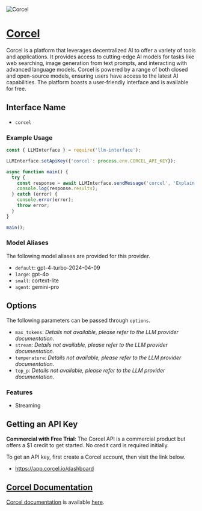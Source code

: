 ![Corcel](https://corcel.io/opengraph-image.png?7dc7fa422d541b32)

# [Corcel](https://www.corcel.io)

Corcel is a platform that leverages decentralized AI to offer a variety of tools and applications. It provides access to cutting-edge AI models for tasks like web searching, image generation from text prompts, and interacting with advanced language models. Corcel is powered by a range of both closed and open-source models, ensuring users have access to the latest AI capabilities. The platform boasts a user-friendly interface and is available for free.

## Interface Name

- `corcel`

### Example Usage

```javascript
const { LLMInterface } = require('llm-interface');

LLMInterface.setApiKey({'corcel': process.env.CORCEL_API_KEY});

async function main() {
  try {
    const response = await LLMInterface.sendMessage('corcel', 'Explain the importance of low latency LLMs.');
    console.log(response.results);
  } catch (error) {
    console.error(error);
    throw error;
  }
}

main();
```

### Model Aliases

The following model aliases are provided for this provider. 

- `default`: gpt-4-turbo-2024-04-09
- `large`: gpt-4o
- `small`: cortext-lite
- `agent`: gemini-pro


## Options

The following parameters can be passed through `options`.

- `max_tokens`: _Details not available, please refer to the LLM provider documentation._
- `stream`: _Details not available, please refer to the LLM provider documentation._
- `temperature`: _Details not available, please refer to the LLM provider documentation._
- `top_p`: _Details not available, please refer to the LLM provider documentation._


### Features

- Streaming


## Getting an API Key

**Commercial with Free Trial**: The Corcel API is a commercial product but offers a $1 credit to get started. No credit card is required initially.

To get an API key, first create a Corcel account, then visit the link below.

- https://app.corcel.io/dashboard


## [Corcel Documentation](https://docs.corcel.io/reference/the-corcel-api)

[Corcel documentation](https://docs.corcel.io/reference/the-corcel-api) is available [here](https://docs.corcel.io/reference/the-corcel-api).
